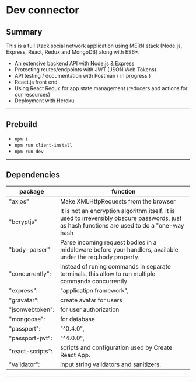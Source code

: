 # Dev connector

## Summary

This is a full stack social network application using MERN stack (Node.js, Express, React, Redux and MongoDB) along with ES6+.

- An extensive backend API with Node.js & Express
- Protecting routes/endpoints with JWT (JSON Web Tokens)
- API testing / documentation with Postman ( in progress )
- React.js front end
- Using React Redux for app state management (reducers and actions for our resources)
- Deployment with Heroku

---

## Prebuild

- `npm i`
- `npm run client-install`
- `npm run dev`

---

## Dependencies

| package          | function                                                                                                                                      |
| ---------------- | --------------------------------------------------------------------------------------------------------------------------------------------- |
| "axios"          | Make XMLHttpRequests from the browser                                                                                                         |
| "bcryptjs"       | It is not an encryption algorithm itself. It is used to irreversibly obscure passwords, just as hash functions are used to do a "one-way hash |
| "body-parser"    | Parse incoming request bodies in a middleware before your handlers, available under the req.body property.                                    |
| "concurrently":  | instead of runing commands in separate terminals, this allow to run multiple commands concurrently                                            |
| "express":       | "applicatipn framework",                                                                                                                      |
| "gravatar":      | create avatar for users                                                                                                                       |
| "jsonwebtoken":  | for user authorization                                                                                                                        |
| "mongoose":      | for database                                                                                                                                  |
| "passport":      | "^0.4.0",                                                                                                                                     |
| "passport-jwt":  | "^4.0.0",                                                                                                                                     |
| "react-scripts": | scripts and configuration used by Create React App.                                                                                           |
| "validator":     | input string validators and sanitizers.                                                                                                       |

---
